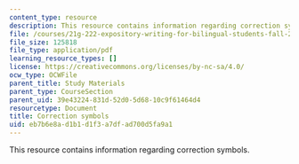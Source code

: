 ```yaml
---
content_type: resource
description: This resource contains information regarding correction symbols.
file: /courses/21g-222-expository-writing-for-bilingual-students-fall-2002/eb7b6e8ad1b1d1f3a7dfad700d5fa9a1_MIT21G_222F02_correction.pdf
file_size: 125818
file_type: application/pdf
learning_resource_types: []
license: https://creativecommons.org/licenses/by-nc-sa/4.0/
ocw_type: OCWFile
parent_title: Study Materials
parent_type: CourseSection
parent_uid: 39e43224-831d-52d0-5d68-10c9f61464d4
resourcetype: Document
title: Correction symbols
uid: eb7b6e8a-d1b1-d1f3-a7df-ad700d5fa9a1
---
```

This resource contains information regarding correction symbols.